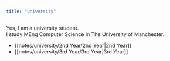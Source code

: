 ```yaml
---
title: "University"
---
```


Yes, I am a university student.  
I study MEng Computer Science in The University of Manchester.  

- [[notes/university/2nd Year/2nd Year|2nd Year]]  
- [[notes/university/3rd Year/3rd Year|3rd Year]]